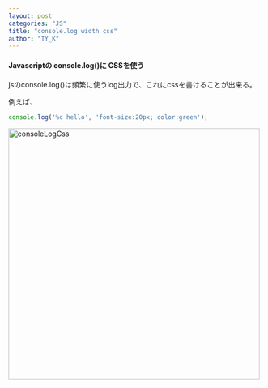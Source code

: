 ```yaml
---
layout: post
categories: "JS"
title: "console.log width css"
author: "TY_K"
---
```


<style>
    .post img {
        margin : 0
    }
</style>

#### Javascriptの console.log()に CSSを使う

jsのconsole.log()は頻繁に使うlog出力で、これにcssを書けることが出来る。

例えば、

```javascript
console.log('%c hello', 'font-size:20px; color:green');
```

<img width="496" alt="consoleLogCss" src="https://user-images.githubusercontent.com/20508342/82053093-b7070300-96f7-11ea-897d-41a644970d58.png">
